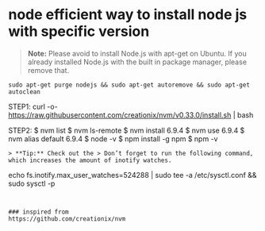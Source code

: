 node efficient way to install node js with specific version
==============================================================
> **Note:**
Please avoid to install Node.js with apt-get on Ubuntu. If you already installed Node.js with the built in package manager, 
please remove that. 
```
sudo apt-get purge nodejs && sudo apt-get autoremove && sudo apt-get autoclean

```
STEP1: 
curl -o- https://raw.githubusercontent.com/creationix/nvm/v0.33.0/install.sh | bash

STEP2:
$ nvm list
$ nvm ls-remote
$ nvm install 6.9.4
$ nvm use 6.9.4
$ nvm alias default 6.9.4
$ node -v
$ npm install -g npm
$ npm -v
```
> **Tip:** Check out the > Don’t forget to run the following command, which increases the amount of inotify watches.
```
echo fs.inotify.max_user_watches=524288 | sudo tee -a /etc/sysctl.conf && sudo sysctl -p
```


### inspired from
https://github.com/creationix/nvm
